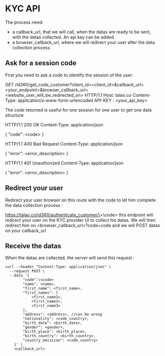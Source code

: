 # KYC API



The process need:
- a callback_url, that we will call, when the datas are ready to be sent, with the datas collected. An api key can be added.
- a browser_callback_url, where we will redirect your user after the data collection process. 

## Ask for a session code


First you need to ask a code to identify the session of the user:

GET /id360/get_code_customer?client_id=<client_id>&callback_url=<your_endpoint>&browser_callback_url=<website_user_will_be_redirected_on> HTTP/1.1
Host: talao.co
Content-Type: application/x-www-form-urlencoded
API-KEY : <your_api_key> 


The code returned is useful for one session for one user to get one data structure

HTTP/1.1 200 OK
Content-Type: application/json

{
   "code": \<code>
}

HTTP/1.1 400 Bad Request
Content-Type: application/json

{
   "error": <error_description>
}

HTTP/1.1 401 Unauthorized
Content-Type: application/json

{
   "error": <error_description>
}

## Redirect your user

Redirect your user browser on this route with the code to let him complete the data collection process :

https://talao.co/id360/authenticate_customer/\<\code> 
this endpoint will redirect your user on the KYC provider UI to collect his datas. We will then redirect him on <browser_callback_url>?code=code and we will POST datas on your callback_url


## Receive the datas


When the datas are collected, the server will send this request :

```
curl --header "Content-Type: application/json" \
  --request POST \
  --data '{
        "code":\<code>
        "name": <name>,
        "first_name": <first_name>,
        "first_names": [
            <first_name1>,
            <first_name2>,
            <first_name3>
        ],
        "address": <address>, //can be wrong
        "nationality": <code_country>,
        "birth_date": <birth_date>,
        "gender": <gender>,
        "birth_place": <birth_place>,
        "birth_country": <birth_country>,
        "country_emission": <code_country>
    }' \
    <callback_url>
```
